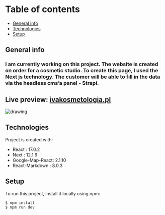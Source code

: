 # Table of contents
* [General info](#general-info)
* [Technologies](#technologies)
* [Setup](#setup)


## General info
### I am currently working on this project. The website is created on order for a cosmetic studio. To create this page, I used the Next js technology. The customer will be able to fill in the data via the headless cms’a panel - Strapi.

## Live preview: <a href="https://www.ivakosmetologia.pl/">ivakosmetologia.pl</a>


<img src="https://media.discordapp.net/attachments/813914765458014239/983402910929006667/unknown.png?width=1440&height=641" alt="drawing"/>


## Technologies
Project is created with:
* React : 17.0.2
* Next : 12.1.6
* Google-Map-React: 2.1.10
* React-Markdown : 8.0.3


## Setup
To run this project, install it locally using npm:
```
$ npm install
$ npm run dev
```
